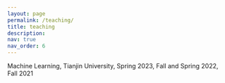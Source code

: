 ```yaml
---
layout: page
permalink: /teaching/
title: teaching
description: 
nav: true
nav_order: 6
---
```


Machine Learning, Tianjin University, Spring 2023, Fall and Spring 2022, Fall 2021
